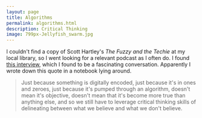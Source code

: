 ```yaml
---
layout: page
title: Algorithms
permalink: algorithms.html
description: Critical Thinking
image: 799px-Jellyfish_swarm.jpg
---
```


I couldn't find a copy of Scott Hartley's _The Fuzzy and the Techie_ at my local library, so I went looking for a relevant podcast as I often do. I found [this interview](https://www.youtube.com/watch?v=P99exfYtPBQ&t=1s), which I found to be a fascinating conversation. Apparently I wrote down this quote in a notebook lying around. 

> Just because something is digitally encoded, just because it's in ones and zeroes, just because it's pumped through an algorithm, doesn't mean it's objective, doesn't mean that it's become more true than anything else, and so we still have to leverage critical thinking skills of delineating between what we believe and what we don't believe. 
